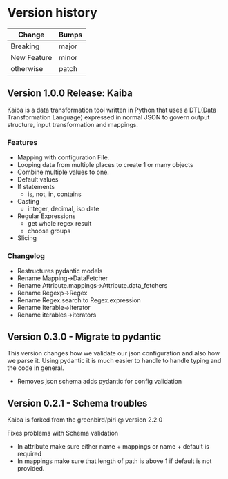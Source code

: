 # Version history

| Change | Bumps |
| - | - |
| Breaking | major |
| New Feature | minor |
| otherwise | patch |


## Version 1.0.0 Release: Kaiba

Kaiba is a data transformation tool written in Python that uses a DTL(Data Transformation Language) expressed in normal JSON to govern output structure, input transformation and mappings.

### Features

* Mapping with configuration File.
* Looping data from multiple places to create 1 or many objects
* Combine multiple values to one.
* Default values
* If statements
    * is, not, in, contains
* Casting
    * integer, decimal, iso date
* Regular Expressions
    * get whole regex result
    * choose groups
* Slicing

### Changelog

* Restructures pydantic models
* Rename Mapping->DataFetcher
* Rename Attribute.mappings->Attribute.data_fetchers
* Rename Regexp->Regex
* Rename Regex.search to Regex.expression
* Rename Iterable->Iterator
* Rename iterables->iterators


## Version 0.3.0 - Migrate to pydantic

This version changes how we validate our json configuration and also how we parse it. Using pydantic it is much easier to handle to handle typing and the code in general.

* Removes json schema adds pydantic for config validation

## Version 0.2.1 - Schema troubles

Kaiba is forked from the greenbird/piri @ version 2.2.0

Fixes problems with Schema validation

* In attribute make sure either name + mappings or name + default is required
* In mappings make sure that length of path is above 1 if default is not provided.

